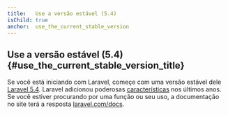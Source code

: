 ```yaml
---
title:   Use a versão estável (5.4)
isChild: true
anchor:  use_the_current_stable_version
---
```


## Use a versão estável (5.4) {#use_the_current_stable_version_title}

Se você está iniciando com Laravel, começe com uma versão estável dele [Laravel 5.4][laravel-release]. Laravel adicionou 
poderosas [características](#framework_highlights) nos últimos anos. Se você estiver procurando por uma função ou seu uso, a
documentação no site terá a resposta [laravel.com/docs][laravel-docs].

[laravel-release]: https://packagist.org/packages/laravel/laravel
[laravel-docs]: http://laravel.com/docs
